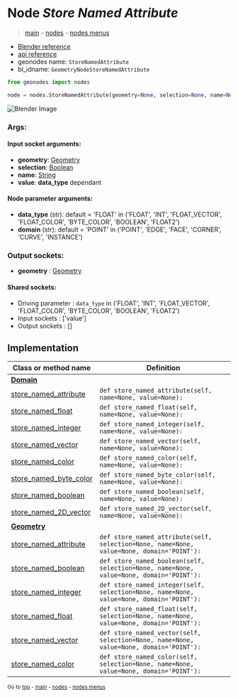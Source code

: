 # Node *Store Named Attribute*

> [main](../index.md) - [nodes](nodes.md) - [nodes menus](nodes_menus.md)

- [Blender reference](https://docs.blender.org/manual/en/latest/modeling/geometry_nodes/attribute/store_named_attribute.html)
- [api reference](https://docs.blender.org/api/current/bpy.types.GeometryNodeStoreNamedAttribute.html)
- geonodes name: `StoreNamedAttribute`
- bl_idname: `GeometryNodeStoreNamedAttribute`

```python
from geonodes import nodes

node = nodes.StoreNamedAttribute(geometry=None, selection=None, name=None, value=None, data_type='FLOAT', domain='POINT')
```

![Blender Image](https://docs.blender.org/manual/en/latest/_images/node-types_GeometryNodeStoreNamedAttribute.webp)

### Args:

#### Input socket arguments:

- **geometry**: [Geometry](Geometry.md)
- **selection**: [Boolean](Boolean.md)
- **name**: [String](String.md)
- **value**: **data_type** dependant

#### Node parameter arguments:

- **data_type** (str): default = 'FLOAT' in ('FLOAT', 'INT', 'FLOAT_VECTOR', 'FLOAT_COLOR', 'BYTE_COLOR', 'BOOLEAN', 'FLOAT2')
- **domain** (str): default = 'POINT' in ('POINT', 'EDGE', 'FACE', 'CORNER', 'CURVE', 'INSTANCE')

### Output sockets:

- **geometry** : [Geometry](Geometry.md)

#### Shared sockets:

- Driving parameter : ``data_type`` in ('FLOAT', 'INT', 'FLOAT_VECTOR', 'FLOAT_COLOR', 'BYTE_COLOR', 'BOOLEAN', 'FLOAT2')
- Input sockets  : ['value']
- Output sockets : []
## Implementation

| Class or method name | Definition |
|----------------------|------------|
| **[Domain](Domain.md)** |
| [store_named_attribute](Domain.md#store_named_attribute) | `def store_named_attribute(self, name=None, value=None):` |
| [store_named_float](Domain.md#store_named_float) | `def store_named_float(self, name=None, value=None):` |
| [store_named_integer](Domain.md#store_named_integer) | `def store_named_integer(self, name=None, value=None):` |
| [store_named_vector](Domain.md#store_named_vector) | `def store_named_vector(self, name=None, value=None):` |
| [store_named_color](Domain.md#store_named_color) | `def store_named_color(self, name=None, value=None):` |
| [store_named_byte_color](Domain.md#store_named_byte_color) | `def store_named_byte_color(self, name=None, value=None):` |
| [store_named_boolean](Domain.md#store_named_boolean) | `def store_named_boolean(self, name=None, value=None):` |
| [store_named_2D_vector](Domain.md#store_named_2D_vector) | `def store_named_2D_vector(self, name=None, value=None):` |
| **[Geometry](Geometry.md)** |
| [store_named_attribute](Geometry.md#store_named_attribute) | `def store_named_attribute(self, selection=None, name=None, value=None, domain='POINT'):` |
| [store_named_boolean](Geometry.md#store_named_boolean) | `def store_named_boolean(self, selection=None, name=None, value=None, domain='POINT'):` |
| [store_named_integer](Geometry.md#store_named_integer) | `def store_named_integer(self, selection=None, name=None, value=None, domain='POINT'):` |
| [store_named_float](Geometry.md#store_named_float) | `def store_named_float(self, selection=None, name=None, value=None, domain='POINT'):` |
| [store_named_vector](Geometry.md#store_named_vector) | `def store_named_vector(self, selection=None, name=None, value=None, domain='POINT'):` |
| [store_named_color](Geometry.md#store_named_color) | `def store_named_color(self, selection=None, name=None, value=None, domain='POINT'):` |

<sub>Go to [top](#node-Store-Named-Attribute) - [main](../index.md) - [nodes](nodes.md) - [nodes menus](nodes_menus.md)</sub>

